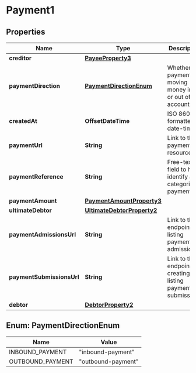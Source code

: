 

# Payment1


## Properties

| Name | Type | Description | Notes |
|------------ | ------------- | ------------- | -------------|
|**creditor** | [**PayeeProperty3**](PayeeProperty3.md) |  |  |
|**paymentDirection** | [**PaymentDirectionEnum**](#PaymentDirectionEnum) | Whether the payment is moving money into or out of the account. |  |
|**createdAt** | **OffsetDateTime** | ISO 8601 formatted date-time. |  |
|**paymentUrl** | **String** | Link to the payment resource. |  |
|**paymentReference** | **String** | Free-text field to help identify and categorise payments. |  [optional] |
|**paymentAmount** | [**PaymentAmountProperty3**](PaymentAmountProperty3.md) |  |  |
|**ultimateDebtor** | [**UltimateDebtorProperty2**](UltimateDebtorProperty2.md) |  |  [optional] |
|**paymentAdmissionsUrl** | **String** | Link to the endpoint for listing payment admissions. |  [optional] |
|**paymentSubmissionsUrl** | **String** | Link to the endpoint for creating and listing payment submissions. |  [optional] |
|**debtor** | [**DebtorProperty2**](DebtorProperty2.md) |  |  |



## Enum: PaymentDirectionEnum

| Name | Value |
|---- | -----|
| INBOUND_PAYMENT | &quot;inbound-payment&quot; |
| OUTBOUND_PAYMENT | &quot;outbound-payment&quot; |



